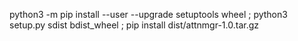 python3 -m pip install --user --upgrade setuptools wheel ; python3 setup.py sdist bdist_wheel ; pip install dist/attnmgr-1.0.tar.gz
